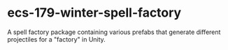 # ecs-179-winter-spell-factory

A spell factory package containing various prefabs that generate different projectiles for a "factory" in Unity.
